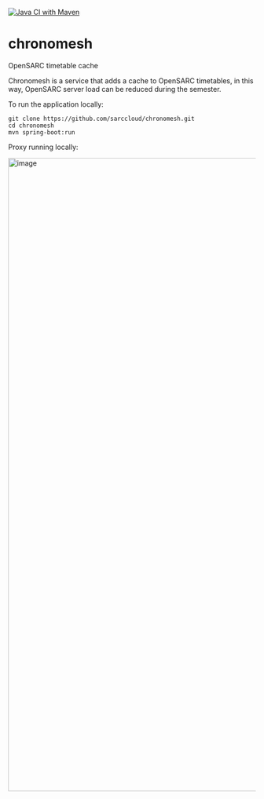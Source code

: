 
[![Java CI with Maven](https://github.com/sarccloud/chronomesh/actions/workflows/maven.yml/badge.svg)](https://github.com/sarccloud/chronomesh/actions/workflows/maven.yml)

# chronomesh
OpenSARC timetable cache

Chronomesh is a service that adds a cache to OpenSARC timetables, in this way, OpenSARC server load can be reduced during the semester.

To run the application locally:

```
git clone https://github.com/sarccloud/chronomesh.git
cd chronomesh
mvn spring-boot:run
```

Proxy running locally:

<img width="1291" alt="image" src="https://github.com/user-attachments/assets/7b18946e-307b-430d-b188-6fc1d462aa29">
